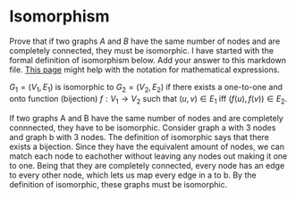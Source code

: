 # Isomorphism

Prove that if two graphs $A$ and $B$ have the same number of nodes and are
completely connected, they must be isomorphic. I have started with the formal
definition of isomorphism below. Add your answer to this markdown file. [This
page](https://docs.github.com/en/get-started/writing-on-github/working-with-advanced-formatting/writing-mathematical-expressions)
might help with the notation for mathematical expressions.

$G_1=(V_1 , E_1)$ is isomorphic to $G_2 = (V_2, E_2)$ if there exists a
one-to-one and onto function (bijection) $f: V_1 \rightarrow V_2$ such that $(u,v)
\in E_1$ iff $(f(u),f(v)) \in E_2$.

If two graphs A and B have the same number of nodes and are completely connnected, they have to be isomorphic. Consider graph a with 3 nodes and graph b with 3 nodes. The definition of isomorphic says that there exists a bijection. Since they have the equivalent amount of nodes, we can match each node to eachother without leaving any nodes out making it one to one. Being that they are completely connected, every node has an edge to every other node, which lets us map every edge in a to b. By the definition of isomorphic, these graphs must be isomorphic. 
